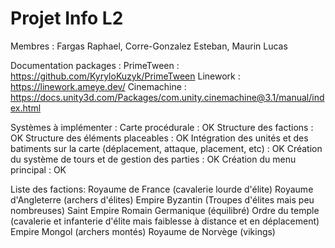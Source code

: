 # Projet Info L2
Membres : Fargas Raphael, Corre-Gonzalez Esteban, Maurin Lucas

Documentation packages :
PrimeTween : https://github.com/KyryloKuzyk/PrimeTween
Linework : https://linework.ameye.dev/
Cinemachine : https://docs.unity3d.com/Packages/com.unity.cinemachine@3.1/manual/index.html

Systèmes à implémenter :
Carte procédurale : OK
Structure des factions : OK
Structure des éléments placeables : OK
Intégration des unités et des batiments sur la carte (déplacement, attaque, placement, etc) : OK
Création du système de tours et de gestion des parties : OK
Création du menu principal : OK

Liste des factions:
Royaume de France (cavalerie lourde d'élite)
Royaume d'Angleterre (archers d'élites)
Empire Byzantin (Troupes d'élites mais peu nombreuses)
Saint Empire Romain Germanique (équilibré)
Ordre du temple (cavalerie et infanterie d'élite mais faiblesse à distance et en déplacement)
Empire Mongol (archers montés)
Royaume de Norvège (vikings)





 
